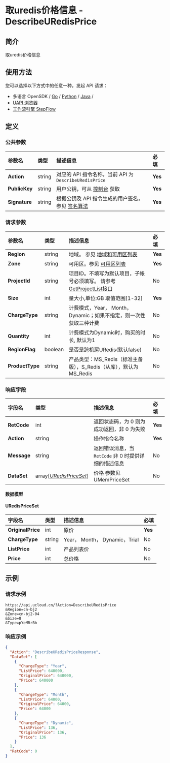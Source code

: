 # 取uredis价格信息 - DescribeURedisPrice

## 简介

取uredis价格信息






## 使用方法

您可以选择以下方式中的任意一种，发起 API 请求：
- 多语言 OpenSDK / [Go](https://github.com/ucloud/ucloud-sdk-go) / [Python](https://github.com/ucloud/ucloud-sdk-python3) / [Java](https://github.com/ucloud/ucloud-sdk-java) /
- [UAPI 浏览器](https://console.ucloud.cn/uapi/detail?id=DescribeURedisPrice)
- [工作流引擎 StepFlow](https://console.ucloud.cn/stepflow/manage/)


## 定义

### 公共参数

| 参数名 | 类型 | 描述信息 | 必填 |
|:---|:---|:---|:---|
| **Action**     | string  | 对应的 API 指令名称，当前 API 为 `DescribeURedisPrice`                        | **Yes** |
| **PublicKey**  | string  | 用户公钥，可从 [控制台](https://console.ucloud.cn/uapi/apikey) 获取                                             | **Yes** |
| **Signature**  | string  | 根据公钥及 API 指令生成的用户签名，参见 [签名算法](api/summary/signature.md)  | **Yes** |

### 请求参数

| 参数名 | 类型 | 描述信息 | 必填 |
|:---|:---|:---|:---|
| **Region** | string | 地域。 参见 [地域和可用区列表](api/summary/regionlist) |**Yes**|
| **Zone** | string | 可用区。参见 [可用区列表](api/summary/regionlist) |**Yes**|
| **ProjectId** | string | 项目ID。不填写为默认项目，子帐号必须填写。 请参考[GetProjectList接口](api/summary/get_project_list) |No|
| **Size** | int | 量大小,单位:GB  取值范围[1-32] |**Yes**|
| **ChargeType** | string | 计费模式，Year， Month， Dynamic；如果不指定，则一次性获取三种计费 |No|
| **Quantity** | int | 计费模式为Dynamic时，购买的时长, 默认为1 |No|
| **RegionFlag** | boolean | 是否是跨机房URedis(默认false) |No|
| **ProductType** | string | 产品类型：MS_Redis（标准主备版），S_Redis（从库），默认为MS_Redis |No|

### 响应字段

| 字段名 | 类型 | 描述信息 | 必填 |
|:---|:---|:---|:---|
| **RetCode** | int | 返回状态码，为 0 则为成功返回，非 0 为失败 |**Yes**|
| **Action** | string | 操作指令名称 |**Yes**|
| **Message** | string | 返回错误消息，当 `RetCode` 非 0 时提供详细的描述信息 |No|
| **DataSet** | array[[*URedisPriceSet*](#URedisPriceSet)] | 价格 参数见 UMemPriceSet |No|

#### 数据模型


#### URedisPriceSet

| 字段名 | 类型 | 描述信息 | 必填 |
|:---|:---|:---|:---|
| **OriginalPrice** | int | 原价 |**Yes**|
| **ChargeType** | string | Year， Month， Dynamic，Trial |No|
| **ListPrice** | int | 产品列表价 |No|
| **Price** | int | 总价格 |No|

## 示例

### 请求示例
    
```
https://api.ucloud.cn/?Action=DescribeURedisPrice
&Region=cn-bj2
&Zone=cn-bj2-04
&Size=8
&Type=pYeMRrBb
```

### 响应示例
    
```json
{
  "Action": "DescribeURedisPriceResponse",
  "DataSet": [
    {
      "ChargeType": "Year",
      "ListPrice": 640000,
      "OriginalPrice": 640000,
      "Price": 640000
    },
    {
      "ChargeType": "Month",
      "ListPrice": 64000,
      "OriginalPrice": 64000,
      "Price": 64000
    },
    {
      "ChargeType": "Dynamic",
      "ListPrice": 136,
      "OriginalPrice": 136,
      "Price": 136
    }
  ],
  "RetCode": 0
}
```





